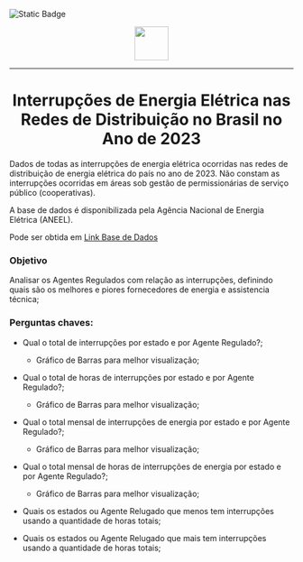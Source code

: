 <a name="readme-top"></a>

![Static Badge](https://img.shields.io/badge/:badgeContent)

<p align="center">
  <img height="60px" src="https://dadosabertos.aneel.gov.br/uploads/group/2022-08-23-193719.950953MARCAS-ANEEL-022.png">
</p>

---

<h1 align="center"> Interrupções de Energia Elétrica nas Redes de Distribuição no Brasil no Ano de 2023</h1>

Dados de todas as interrupções de energia elétrica ocorridas nas redes de distribuição de energia elétrica do país no ano de 2023. Não constam as interrupções ocorridas em áreas sob gestão de permissionárias de serviço público (cooperativas).

A base de dados é disponibilizada pela Agência Nacional de Energia Elétrica (ANEEL).

Pode ser obtida em [Link Base de Dados](https://dadosabertos.aneel.gov.br/dataset/interrupcoes-de-energia-eletrica-nas-redes-de-distribuicao)


<h3 align="left"> Objetivo</h3>



Analisar os Agentes Regulados com relação as interrupções, definindo quais são os melhores e piores fornecedores de energia e assistencia técnica;


### Perguntas chaves:

+ Qual o total de interrupções por estado e por Agente Regulado?;
  - Gráfico de Barras para melhor visualização;
+ Qual o total de horas de interrupções por estado e por Agente Regulado?;
  - Gráfico de Barras para melhor visualização;


+ Qual o total mensal de interrupções de energia por estado e por Agente Regulado?;
  - Gráfico de Barras para melhor visualização;
+ Qual o total mensal de horas de interrupções de energia por estado e por Agente Regulado?;
  - Gráfico de Barras para melhor visualização;

+ Quais os estados ou Agente Relugado que menos tem interrupções usando a quantidade de horas totais;

+ Quais os estados ou Agente Relugado que mais tem interrupções usando a quantidade de horas totais;

